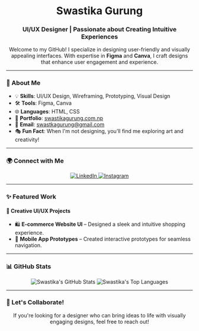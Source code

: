 <h1 align="center">Swastika Gurung</h1>
<h3 align="center">UI/UX Designer | Passionate about Creating Intuitive Experiences</h3>

<p align="center">Welcome to my GitHub! I specialize in designing user-friendly and visually appealing interfaces. With expertise in <strong>Figma</strong> and <strong>Canva</strong>, I craft designs that enhance user engagement and experience.</p>

---

### 🎨 About Me

- 💡 **Skills**: UI/UX Design, Wireframing, Prototyping, Visual Design  
- 🛠 **Tools**: Figma, Canva  
- 🌐 **Languages**: HTML, CSS  
- 🔗 **Portfolio**: [swastikagurung.com.np](https://swastikagurung.com.np) 
- 📧 **Email**: swastkagurung@gmail.com
- 🎭 **Fun Fact**: When I'm not designing, you’ll find me exploring art and creativity!

---

### 🌍 Connect with Me
<p align="center">
  <a href="https://www.linkedin.com/in/swastika-gurung" target="_blank">
    <img src="https://img.shields.io/badge/LinkedIn-0077B5?style=for-the-badge&logo=linkedin&logoColor=white" alt="LinkedIn" />
  </a>
  <a href="https://www.instagram.com/swastika_gurung" target="_blank">
    <img src="https://img.shields.io/badge/Instagram-E4405F?style=for-the-badge&logo=instagram&logoColor=white" alt="Instagram" />
  </a>
</p>

---

### ✨ Featured Work

#### **🎨 Creative UI/UX Projects**
- 🛍 **E-commerce Website UI** – Designed a sleek and intuitive shopping experience.
- 📱 **Mobile App Prototypes** – Created interactive prototypes for seamless navigation.


---

### 📊 GitHub Stats

<p align="center">
  <img src="https://github-readme-stats.vercel.app/api?username=SwastikaGurung15&show_icons=true&theme=tokyonight&hide_border=true" alt="Swastika's GitHub Stats" />
  <img src="https://github-readme-stats.vercel.app/api/top-langs/?username=SwastikaGurung15&layout=compact&theme=tokyonight&hide_border=true" alt="Swastika's Top Languages" />
</p>

---

### 🤝 Let's Collaborate!
<p align="center">If you're looking for a designer who can bring ideas to life with visually engaging designs, feel free to reach out!</p>
